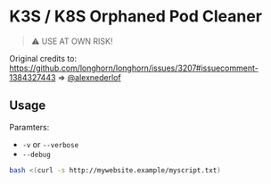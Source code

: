 # K3S / K8S Orphaned Pod Cleaner

> ⚠️ USE AT OWN RISK!

Original credits to: <https://github.com/longhorn/longhorn/issues/3207#issuecomment-1384327443> => [@alexnederlof](https://github.com/alexnederlof)

## Usage

Paramters:

- `-v` or `--verbose`
- `--debug`

```bash
bash <(curl -s http://mywebsite.example/myscript.txt)
```
